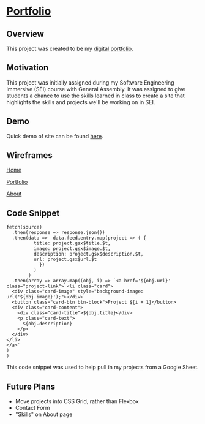 # [Portfolio](https://carlynicholson.github.io/portfolio/)

## Overview
This project was created to be my [digital portfolio](https://carlynicholson.github.io/portfolio/).

## Motivation
This project was initially assigned during my Software Engineering Immersive (SEI) course with General Assembly. It was assigned to give students a chance to use the skills learned in class to create a site that highlights the skills and projects we'll be working on in SEI.

## Demo
Quick demo of site can be found [here](https://youtu.be/nj5F6xH-uhI).

## Wireframes
[Home](https://res.cloudinary.com/df6sigxz7/image/upload/v1583869802/portfolio/project%20worksheet/home.png)

[Portfolio](https://res.cloudinary.com/df6sigxz7/image/upload/v1583869802/portfolio/project%20worksheet/portfolio.png)

[About](https://res.cloudinary.com/df6sigxz7/image/upload/v1583869802/portfolio/project%20worksheet/about.png)

## Code Snippet

```
fetch(source)
  .then(response => response.json()) 
  .then(data =>  data.feed.entry.map(project => ( {
          title: project.gsx$title.$t,
          image: project.gsx$image.$t,
          description: project.gsx$description.$t,
          url: project.gsx$url.$t
            })
          )
        )
  .then(array => array.map((obj, i) => `<a href='${obj.url}' class="project-link"> <li class="card">
  <div class="card-image" style="background-image: url('${obj.image}');"></div>
  <button class="card-btn btn-block">Project ${i + 1}</button>
  <div class="card-content">
    <div class="card-title">${obj.title}</div>
    <p class="card-text">
      ${obj.description}
    </p>
  </div>
</li>
</a>`
)
)
```

This code snippet was used to help pull in my projects from a Google Sheet.

## Future Plans
- Move projects into CSS Grid, rather than Flexbox
- Contact Form
- "Skills" on About page

